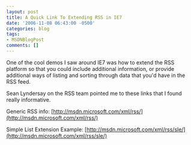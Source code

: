 ```yaml
---
layout: post
title: A Quick Link To Extending RSS in IE7
date: '2006-11-08 06:43:00 -0500'
categories: blog
tags:
- MSDNBlogPost
comments: []
---
```

</p>

One of the cool demos I saw around IE7 was how to extend the RSS platform so that you could include additional information, or provide additional ways of listing and sorting through data that you'd have in the RSS feed.&nbsp; 

Sean Lyndersay on the RSS team pointed me to these links that I found really informative.

Generic RSS info: [http://msdn.microsoft.com/xml/rss/](http://msdn.microsoft.com/xml/rss/)

Simple List Extension Example: [http://msdn.microsoft.com/xml/rss/sle/](http://msdn.microsoft.com/xml/rss/sle/)
